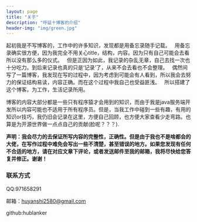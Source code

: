```yaml
---
layout: page
title: "关于"
description: "呼延十博客的介绍" 
header-img: "img/green.jpg"
---
```


起初我是不写博客的，工作中的许多知识，发现都是用备忘录随手记载。  
用备忘录确实很方便，因为我完全不用关心title，结构，内容。因为只有自己可能会去看所以没有那么多的仪式。  
但是正因为如此，我记录的杂乱无章，自己去找一次也十分吃力。到后来记录也真的只是‘记录’了，从来不会去看也不会整理。  
偶然间写了一篇博客，我发现在写的过程中，因为考虑到可能会有人看到，所以我会去努力的保证结构易读，内容正确。而在这个过程中我自己也受益匪浅。  
所以搭建了这个博客。为工作，生活记录所用。  

博客的内容大部分都是一些只有程序猿才会用到的知识，而由于我是java服务端开发所以内容可能也不适用于所有程序员。但是，当我工作中碰到一些有趣，有用的知识or技巧，我仍旧会记录在这里，方便自己回顾，也方便大家查看少走弯路。也算是为开源世界做一点点自己的贡献(脸呢？？？).  


**声明：我会尽力的去保证所写内容的完整性，正确性。但是由于我也不是啥都会的大佬，在写作过程中难免会写出一些不清楚，甚至错误的地方。如果您发现有任何不合适的地方，请在对应文章下评论，或者发送邮件至我的邮箱，我将尽快给您答复并修正。谢谢！**


<h3>联系方式</h3>  

QQ:971658291  

邮箱：huyanshi2580@gmail.com    

github:hublanker  






